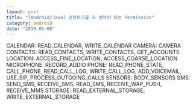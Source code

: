 ```yaml
---
layout: post
title: "[Android/Java] 권한허가를 꼭 받아야 하는 Permission"
category: android
date: "2019-05-08"
---
```


CALENDAR: READ_CALENDAR, WRITE_CALENDAR
CAMERA: CAMERA
CONTACTS: READ_CONTACTS, WRITE_CONTACTS, GET_ACCOUNTS
LOCATION: ACCESS_FINE_LOCATION, ACCESS_COARSE_LOCATION
MICROPHONE: RECORD_AUDIO
PHONE: READ_PHONE_STATE, CALL_PHONE, READ_CALL_LOG, WRITE_CALL_LOG, ADD_VOICEMAIL, USE_SIP, PROCESS_OUTGOING_CALLS
SENSORS: BODY_SENSORS
SMS: SEND_SMS, RECEIVE_SMS, READ_SMS, RECEIVE_WAP_PUSH, RECEIVE_MMS
STORAGE: READ_EXTERNAL_STORAGE, WRITE_EXTERNAL_STORAGE